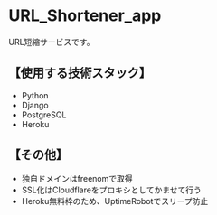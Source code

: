 # URL_Shortener_app

URL短縮サービスです。

【使用する技術スタック】
---
- Python
- Django
- PostgreSQL
- Heroku

【その他】
---
* 独自ドメインはfreenomで取得
* SSL化はCloudflareをプロキシとしてかませて行う
* Heroku無料枠のため、UptimeRobotでスリープ防止
